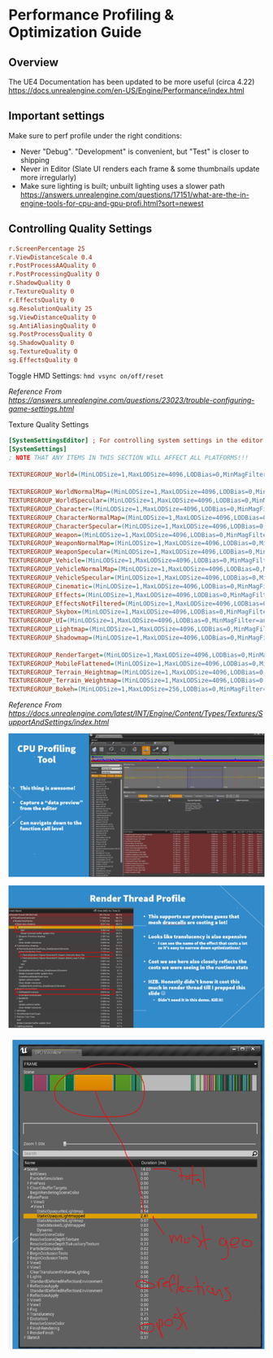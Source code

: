 # Performance Profiling & Optimization Guide

## Overview

The UE4 Documentation has been updated to be more useful (circa 4.22) \
<https://docs.unrealengine.com/en-US/Engine/Performance/index.html>

## Important settings

Make sure to perf profile under the right conditions:

- Never "Debug". "Development" is convenient, but "Test" is closer to shipping
- Never in Editor (Slate UI renders each frame & some thumbnails update more irregularly)
- Make sure lighting is built; unbuilt lighting uses a slower path \
  <https://answers.unrealengine.com/questions/17151/what-are-the-in-engine-tools-for-cpu-and-gpu-profi.html?sort=newest>

## Controlling Quality Settings

```ini
r.ScreenPercentage 25
r.ViewDistanceScale 0.4
r.PostProcessAAQuality 0
r.PostProcessingQuality 0
r.ShadowQuality 0
r.TextureQuality 0
r.EffectsQuality 0
sg.ResolutionQuality 25
sg.ViewDistanceQuality 0
sg.AntiAliasingQuality 0
sg.PostProcessQuality 0
sg.ShadowQuality 0
sg.TextureQuality 0
sg.EffectsQuality 0
```

Toggle HMD Settings: `hmd vsync on/off/reset`

*Reference From <https://answers.unrealengine.com/questions/23023/trouble-configuring-game-settings.html>*

Texture Quality Settings

```ini
[SystemSettingsEditor] ; For controlling system settings in the editor
[SystemSettings]
; NOTE THAT ANY ITEMS IN THIS SECTION WILL AFFECT ALL PLATFORMS!!!

TEXTUREGROUP_World=(MinLODSize=1,MaxLODSize=4096,LODBias=0,MinMagFilter=aniso,MipFilter=point)

TEXTUREGROUP_WorldNormalMap=(MinLODSize=1,MaxLODSize=4096,LODBias=0,MinMagFilter=aniso,MipFilter=point)
TEXTUREGROUP_WorldSpecular=(MinLODSize=1,MaxLODSize=4096,LODBias=0,MinMagFilter=aniso,MipFilter=point)
TEXTUREGROUP_Character=(MinLODSize=1,MaxLODSize=4096,LODBias=0,MinMagFilter=aniso,MipFilter=point)
TEXTUREGROUP_CharacterNormalMap=(MinLODSize=1,MaxLODSize=4096,LODBias=0,MinMagFilter=aniso,MipFilter=point)
TEXTUREGROUP_CharacterSpecular=(MinLODSize=1,MaxLODSize=4096,LODBias=0,MinMagFilter=aniso,MipFilter=point)
TEXTUREGROUP_Weapon=(MinLODSize=1,MaxLODSize=4096,LODBias=0,MinMagFilter=aniso,MipFilter=point)
TEXTUREGROUP_WeaponNormalMap=(MinLODSize=1,MaxLODSize=4096,LODBias=0,MinMagFilter=aniso,MipFilter=point)
TEXTUREGROUP_WeaponSpecular=(MinLODSize=1,MaxLODSize=4096,LODBias=0,MinMagFilter=aniso,MipFilter=point)
TEXTUREGROUP_Vehicle=(MinLODSize=1,MaxLODSize=4096,LODBias=0,MinMagFilter=aniso,MipFilter=point)
TEXTUREGROUP_VehicleNormalMap=(MinLODSize=1,MaxLODSize=4096,LODBias=0,MinMagFilter=aniso,MipFilter=point)
TEXTUREGROUP_VehicleSpecular=(MinLODSize=1,MaxLODSize=4096,LODBias=0,MinMagFilter=aniso,MipFilter=point)
TEXTUREGROUP_Cinematic=(MinLODSize=1,MaxLODSize=4096,LODBias=0,MinMagFilter=aniso,MipFilter=point)
TEXTUREGROUP_Effects=(MinLODSize=1,MaxLODSize=4096,LODBias=0,MinMagFilter=linear,MipFilter=point)
TEXTUREGROUP_EffectsNotFiltered=(MinLODSize=1,MaxLODSize=4096,LODBias=0,MinMagFilter=aniso,MipFilter=point)
TEXTUREGROUP_Skybox=(MinLODSize=1,MaxLODSize=4096,LODBias=0,MinMagFilter=aniso,MipFilter=point)
TEXTUREGROUP_UI=(MinLODSize=1,MaxLODSize=4096,LODBias=0,MinMagFilter=aniso,MipFilter=point)
TEXTUREGROUP_Lightmap=(MinLODSize=1,MaxLODSize=4096,LODBias=0,MinMagFilter=aniso,MipFilter=point)
TEXTUREGROUP_Shadowmap=(MinLODSize=1,MaxLODSize=4096,LODBias=0,MinMagFilter=aniso,MipFilter=point,NumStreamedMips=3)

TEXTUREGROUP_RenderTarget=(MinLODSize=1,MaxLODSize=4096,LODBias=0,MinMagFilter=aniso,MipFilter=point)
TEXTUREGROUP_MobileFlattened=(MinLODSize=1,MaxLODSize=4096,LODBias=0,MinMagFilter=aniso,MipFilter=point)
TEXTUREGROUP_Terrain_Heightmap=(MinLODSize=1,MaxLODSize=4096,LODBias=0,MinMagFilter=aniso,MipFilter=point)
TEXTUREGROUP_Terrain_Weightmap=(MinLODSize=1,MaxLODSize=4096,LODBias=0,MinMagFilter=aniso,MipFilter=point)
TEXTUREGROUP_Bokeh=(MinLODSize=1,MaxLODSize=256,LODBias=0,MinMagFilter=linear,MipFilter=linear)
```

*Reference From <https://docs.unrealengine.com/latest/INT/Engine/Content/Types/Textures/SupportAndSettings/index.html>*

![PerformanceProfiling_CPUProfiling](../_assets/PerformanceProfiling_CPUProfiling.png)

![PerformanceProfiling_RenderThread](../_assets/PerformanceProfiling_RenderThread.png)

![PerformanceProfiling_GPUVisualizer](../_assets/PerformanceProfiling_GPUVisualizer.png)
